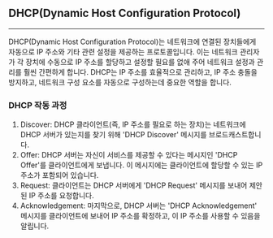 ## DHCP(Dynamic Host Configuration Protocol)

---

DHCP(Dynamic Host Configuration Protocol)는 네트워크에 연결된 장치들에게 자동으로 IP 주소와 기타 관련 설정을 제공하는 프로토콜입니다.
이는 네트워크 관리자가 각 장치에 수동으로 IP 주소를 할당하고 설정할 필요를 없애 주어 네트워크 설정과 관리를 훨씬 간편하게 합니다.
DHCP는 IP 주소를 효율적으로 관리하고, IP 주소 충돌을 방지하고, 네트워크 구성 요소를 자동으로 구성하는데 중요한 역할을 합니다.

### DHCP 작동 과정

1. Discover: DHCP 클라이언트(즉, IP 주소를 필요로 하는 장치)는 네트워크에 DHCP 서버가 있는지를 찾기 위해 'DHCP Discover' 메시지를 브로드캐스트합니다.
2. Offer: DHCP 서버는 자신이 서비스를 제공할 수 있다는 메시지인 'DHCP Offer'를 클라이언트에게 보냅니다. 이 메시지에는 클라이언트에 할당할 수 있는 IP 주소가 포함되어 있습니다.
3. Request: 클라이언트는 DHCP 서버에게 'DHCP Request' 메시지를 보내어 제안된 IP 주소를 요청합니다.
4. Acknowledgement: 마지막으로, DHCP 서버는 'DHCP Acknowledgement' 메시지를 클라이언트에 보내어 IP 주소를 확정하고, 이 IP 주소를 사용할 수 있음을 알립니다.
